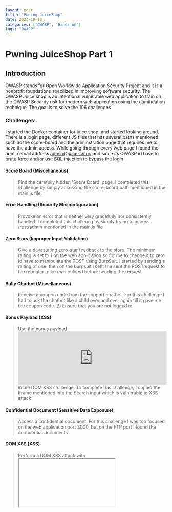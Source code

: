 ```yaml
---
layout: post
title: "Pwning JuiceShop"
date: 2023-10-18 
categories: ["OWASP", "Hands-on"]
tags: "OWASP"
---
```

# Pwning JuiceShop Part 1

## Introduction
OWASP stands for Open Worldwide Application Security Project and it is a nonprofit foundations specilized in improviing software security. The OWASP Juice shop is an intentional vulnerable web application to train on the OWASP Security risk for modern web application using the gamification technique. The goal is to solve the 106 challenges

### Challenges
I started the Docker container for juice shop, and started looking around. There is a login page, different JS files that has several paths mentioned such as the score-board and the adminstration page that requires me to have the admin access. While going through every web page I found the admin email address admin@juice-sh.op and since its OWASP id have to brute force and/or use SQL injection to bypass the login. 

#### Score Board (Miscellaneous)
> Find the carefully hidden 'Score Board' page.
I completed this challenge by simply accessing the score-board path mentioned in the main.js file. 

#### Error Handling (Security Misconfiguration)
> Provoke an error that is neither very gracefully nor consistently handled.
I completed this challeneg by simply trying to access /rest/admin mentioned in the main.js file

#### Zero Stars (Improper Input Validation)
> Give a devastating zero-star feedback to the store.
The minimum raiting is set to 1 on the web application so for me to change it to zero Id have to manipulate the POST using BurpSuit. I started by sending a raiting of one, then on the burpsuit i sent the sent the POSTrequest to the repeater to be manipulated before sending the request. 

#### Bully Chatbot (Miscellaneous)
> Receive a coupon code from the support chatbot.
For this challenge I had to ask the chatbot like a child over and over again till it gave me the coupon code.
[!] Ensure that you are not logged in

#### Bonus Payload (XSS)
> Use the bonus payload <iframe width="100%" height="166" scrolling="no" frameborder="no" allow="autoplay" src="https://w.soundcloud.com/player/?url=https%3A//api.soundcloud.com/tracks/771984076&color=%23ff5500&auto_play=true&hide_related=false&show_comments=true&show_user=true&show_reposts=false&show_teaser=true"></iframe> in the DOM XSS challenge.
To complete this challenge, I copied the Iframe mentioned into the Search input which is vulnerable to XSS attack

#### Confidential Document (Sensitive Data Exposure)
> Access a confidential document.
For this challenge I was too focused on the web application port 3000, but on the FTP port I found the confidential documents. 

#### DOM XSS (XSS)
> Perform a DOM XSS attack with <iframe src="javascript:alert(`xss`)">.
I copied the iframe mentioned into the search input that is vulnerable to the XSS attacks after trying on every input.

#### Exposed Metrics (Sensitive Data Exposure)
> Find the endpoint that serves usage data to be scraped by a popular monitoring system.
I had to research on this and tried to find a walkthrough, but after searching the path /metrics I solved the challenge.

#### Missing Encoding (Improper Input Validation)
> Retrieve the photo of Bjoern's cat in "melee combat-mode".
While checking the photo in the photo-wall path, I could not figure our why exactly the photo path is not working and I was not able to find it in the source file to check if the file name was changed. The issue happens due to hashtags being restricted characters so all I had to do is replace it with %23 
https://zacheller.dev/OWASP-Juice-Shop

#### Outdated Allowlist (Unvalidated Redirects)
> Let us redirect you to one of our crypto currency addresses which are not promoted any longer.
In the main JS file there is a redirection to the bitcoin address by simply copying it and pasting it to the url I completed the callegnge
```http://localhost:3000/redirect?to=https:%2F%2Fblockchain.info%2Faddress%2F1AbKfgvw9psQ41NbLi8kufDQTezwG8DRZm```

#### Privacy Policy (Miscellaneous)
> Read our privacy policy.
I had to be logged into an account to and in the privacy & security in the Account tab I was able to complete the challenge

#### Repetitive Registration (Improper Input Validation)
> Follow the DRY principle while registering a user.
For this callenge, I had to send the post to the repeater in the burpsuit to edit the password and the password repeat. 

#### Web3 Sandbox (Broken Access Control)
> Find an accidentally deployed code sandbox for writing smart contracts on the fly.
For this challenge, I had to try to understand what is needed to find or what is the blockchain control. To complete this challenge I had to simply search the web3-sandbox path mentioned in the Web3 code Sandbox update.